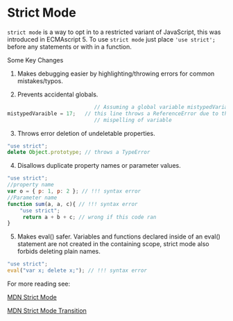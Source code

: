 # Strict Mode


```strict mode``` is a way to opt in to a restricted variant of JavaScript, this was introduced in ECMAscript 5.  To use ```strict mode``` just place ```'use strict';``` before any statements or with in a function.

Some Key Changes

1. Makes debugging easier by highlighting/throwing errors for common mistakes/typos.

2. Prevents accidental globals.
```javascript
                            // Assuming a global variable mistypedVariable exists
mistypedVaraible = 17;   // this line throws a ReferenceError due to the
                            // mispelling of variable
```

3. Throws error deletion of undeletable properties.
```javascript
"use strict";
delete Object.prototype; // throws a TypeError
```

4. Disallows duplicate property names or parameter values.
```javascript
"use strict";
//property name
var o = { p: 1, p: 2 }; // !!! syntax error
//Parameter name
function sum(a, a, c){ // !!! syntax error
    "use strict";
     return a + b + c; // wrong if this code ran
}
```

5. Makes eval() safer.  Variables and functions declared inside of an eval() statement are not created in the containing scope, strict mode also  forbids deleting plain names.
```javascript
"use strict";
eval("var x; delete x;"); // !!! syntax error
```


For more reading see:

[MDN Strict Mode][Mdn Strict Mode]

[MDN Strict Mode Transition][Mdn Strict Mode Transition]


[Mdn Strict Mode]: https://developer.mozilla.org/en-US/docs/Web/JavaScript/Reference/Strict_mode
[Mdn Strict Mode Transition]: https://developer.mozilla.org/en-US/docs/Web/JavaScript/Reference/Strict_mode/Transitioning_to_strict_mode
